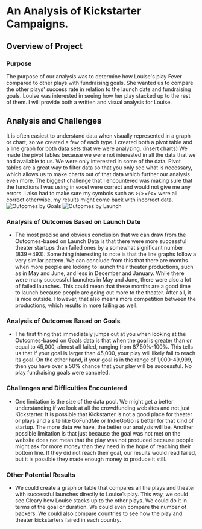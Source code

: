 # An Analysis of Kickstarter Campaigns.
## Overview of Project
### Purpose

The purpose of our analysis was to determine how Louise's play Fever compared to other plays with fundraising goals. She wanted us to compare the other plays' success rate in relation to the launch date and fundraising goals. Louise was interested in seeing how her play stacked up to the rest of them. I will provide both a written and visual analysis for Louise.

## Analysis and Challenges

It is often easiest to understand data when visually represented in a graph or chart, so we created a few of each type. I created both a pivot table and a line graph for both data sets that we were analyzing. (insert charts) We made the pivot tables because we were not interested in all the data that we had available to us. We were only interested in some of the data. Pivot tables are a great way to filter data so that you only see what is necessary, which allows us to make charts out of that data which further our analysis even more. The biggest challenge that I encountered was making sure that the functions I was using in excel were correct and would not give me any errors. I also had to make sure my symbols such as >/>=/<= were all correct otherwise, my results might come back with incorrect data.    
![Outcomes by Goals](https://user-images.githubusercontent.com/75695931/108108662-e66be700-705e-11eb-96d6-9c3f1d9ba259.png)
![Outcomes by Launch](https://user-images.githubusercontent.com/75695931/108108738-026f8880-705f-11eb-8851-c35a4c0941fb.png)

### Analysis of Outcomes Based on Launch Date
-	The most precise and obvious conclusion that we can draw from the Outcomes-based on Launch Data is that there were more successful theater startups than failed ones by a somewhat significant number (839->493). Something interesting to note is that the line graphs follow a very similar pattern. We can conclude from this that there are months when more people are looking to launch their theater productions, such as in May and June, and less in December and January. While there were many successful launches in May and June, there were also a lot of failed launches. This could mean that these months are a good time to launch because people are going out more to the theater. After all, it is nice outside. However, that also means more competition between the productions, which results in more failing as well. 

### Analysis of Outcomes Based on Goals
-	The first thing that immediately jumps out at you when looking at the Outcomes-based on Goals data is that when the goal is greater than or equal to 45,000, almost all failed, ranging from 87.50%-100%. This tells us that if your goal is larger than 45,000, your play will likely fail to reach its goal. On the other hand, if your goal is in the range of 1,000-49,999, then you have over a 50% chance that your play will be successful. No play fundraising goals were canceled. 

### Challenges and Difficulties Encountered
-	One limitation is the size of the data pool. We might get a better understanding if we look at all the crowdfunding websites and not just Kickstarter. It is possible that Kickstarter is not a good place for theater or plays and a site like GoFundMe or IndieGoGo is better for that kind of startup. The more data we have, the better our analysis will be. Another possible limitation is that just because the goal was not met on the website does not mean that the play was not produced because people might ask for more money than they need in the hope of reaching their bottom line. If they did not reach their goal, our results would read failed, but it is possible they made enough money to produce it still. 
### Other Potential Results
-	We could create a graph or table that compares all the plays and theater with successful launches directly to Louise’s play. This way, we could see Cleary how Louise stacks up to the other plays. We could do it in terms of the goal or duration. We could even compare the number of backers. We could also compare countries to see how the play and theater kickstarters faired in each country. 
